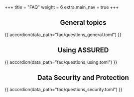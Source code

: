 +++
title = "FAQ"
weight = 6
extra.main_nav = true
+++

<h2 style="text-align:center;">General topics</h2>
{{ accordion(data_path="faq/questions_general.toml") }}

<h2 style="text-align:center;">Using ASSURED</h2>
{{ accordion(data_path="faq/questions_using.toml") }}

<h2 style="text-align:center;">Data Security and Protection</h2>
{{ accordion(data_path="faq/questions_security.toml") }}
